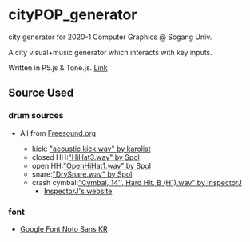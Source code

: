 # cityPOP_generator
city generator for 2020-1 Computer Graphics @ Sogang Univ.

A city visual+music generator which interacts with key inputs.

Written in P5.js & Tone.js.
[Link](https://jade570.github.io/cityPOP_generator/)

## Source Used
### drum sources
- All from [Freesound.org](https://freesound.org/browse/)

  - kick: ["acoustic kick.wav" by karolist](https://freesound.org/people/karolist/sounds/371192/)
  - closed HH:["HiHat3.wav" by Spol](https://freesound.org/people/Spol/sounds/78217/)
  - open HH:["OpenHiHat1.wav" by Spol](https://freesound.org/people/Spol/sounds/78223/)
  - snare:["DrySnare.wav" by Spol](https://freesound.org/people/Spol/sounds/78213/)
  - crash cymbal:["Cymbal, 14'', Hard Hit, B (H1).wav" by InspectorJ](https://freesound.org/people/InspectorJ/sounds/410940/) 
    - [InspectorJ's website](https://www.jshaw.co.uk/)
### font
- [Google Font Noto Sans KR](https://fonts.google.com/specimen/Noto+Sans+KR?query=noto+sans&selection.family=Noto+Sans+KR:wght@900&sidebar.open)
